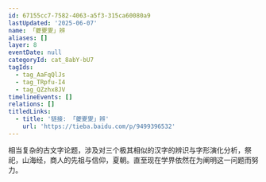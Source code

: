 ```yaml
---
id: 67155cc7-7582-4063-a5f3-315ca60080a9
lastUpdated: '2025-06-07'
name: 「夔夒夓」辨
aliases: []
layer: 8
eventDate: null
categoryId: cat_8abY-bU7
tagIds:
  - tag_AaFqQlJs
  - tag_TRpfu-I4
  - tag_QZzhx8JV
timelineEvents: []
relations: []
titledLinks:
  - title: '链接: 「夔夒夓」辨'
    url: 'https://tieba.baidu.com/p/9499396532'
---
```

相当复杂的古文字论题，涉及对三个极其相似的汉字的辨识与字形演化分析，祭祀，山海经，商人的先祖与信仰，夏朝。直至现在学界依然在为阐明这一问题而努力。
